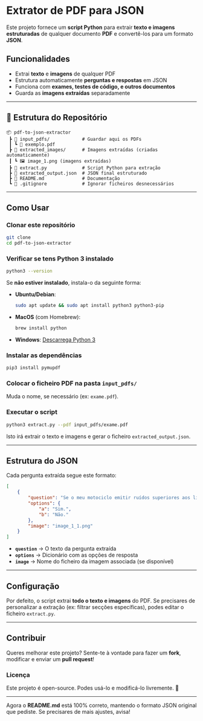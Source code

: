 # Extrator de PDF para JSON

Este projeto fornece um **script Python** para extrair **texto e imagens estruturadas** de qualquer documento **PDF** e convertê-los para um formato **JSON**.

## Funcionalidades

- Extrai **texto** e **imagens** de qualquer PDF  
- Estrutura automaticamente **perguntas e respostas** em JSON  
- Funciona com **exames, testes de código, e outros documentos**  
- Guarda as **imagens extraídas** separadamente  

---

## 📂 Estrutura do Repositório

```
📦 pdf-to-json-extractor
 ┣ 📂 input_pdfs/            # Guardar aqui os PDFs
 ┃ ┗ 📄 exemplo.pdf
 ┣ 📂 extracted_images/      # Imagens extraídas (criadas automaticamente)
 ┃ ┗ 🖼 image_1.png (imagens extraídas)
 ┣ 📄 extract.py             # Script Python para extração
 ┣ 📄 extracted_output.json  # JSON final estruturado
 ┣ 📄 README.md              # Documentação
 ┗ 📄 .gitignore             # Ignorar ficheiros desnecessários
```

---

## Como Usar

### **Clonar este repositório**

```sh
git clone 
cd pdf-to-json-extractor
```

### **Verificar se tens Python 3 instalado**
```sh
python3 --version
```
Se **não estiver instalado**, instala-o da seguinte forma:  
- **Ubuntu/Debian**:  
  ```sh
  sudo apt update && sudo apt install python3 python3-pip
  ```
- **MacOS** (com Homebrew):  
  ```sh
  brew install python
  ```
- **Windows**: [Descarrega Python 3](https://www.python.org/downloads/)

### **Instalar as dependências**
```sh
pip3 install pymupdf
```

### **Colocar o ficheiro PDF na pasta `input_pdfs/`**  
Muda o nome, se necessário (ex: `exame.pdf`).

### **Executar o script**
```sh
python3 extract.py --pdf input_pdfs/exame.pdf
```
Isto irá extrair o texto e imagens e gerar o ficheiro `extracted_output.json`.

---

## Estrutura do JSON

Cada pergunta extraída segue este formato:

```json
[
    {
        "question": "Se o meu motociclo emitir ruídos superiores aos limites máximos fixados, fico sujeito ao pagamento de uma coima?",
        "options": {
            "a": "Sim.",
            "b": "Não."
        },
        "image": "image_1_1.png"
    }
]
```

- **`question`** → O texto da pergunta extraída  
- **`options`** → Dicionário com as opções de resposta  
- **`image`** → Nome do ficheiro da imagem associada (se disponível)  

---

## Configuração

Por defeito, o script extrai **todo o texto e imagens** do PDF. Se precisares de personalizar a extração (ex: filtrar secções específicas), podes editar o ficheiro `extract.py`.

---

## Contribuir
Queres melhorar este projeto? Sente-te à vontade para fazer um **fork**, modificar e enviar um **pull request**!  

### Licença
Este projeto é open-source. Podes usá-lo e modificá-lo livremente. 🚀  

---

Agora o **README.md** está 100% correto, mantendo o formato JSON original que pediste. Se precisares de mais ajustes, avisa! 